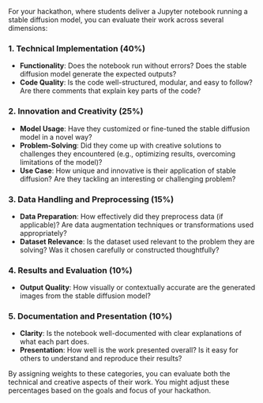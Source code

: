 For your hackathon, where students deliver a Jupyter notebook running a stable diffusion model, you can evaluate their work across several dimensions:

### 1. **Technical Implementation (40%)**
   - **Functionality**: Does the notebook run without errors? Does the stable diffusion model generate the expected outputs?
   - **Code Quality**: Is the code well-structured, modular, and easy to follow? Are there comments that explain key parts of the code?

### 2. **Innovation and Creativity (25%)**
   - **Model Usage**: Have they customized or fine-tuned the stable diffusion model in a novel way?
   - **Problem-Solving**: Did they come up with creative solutions to challenges they encountered (e.g., optimizing results, overcoming limitations of the model)?
   - **Use Case**: How unique and innovative is their application of stable diffusion? Are they tackling an interesting or challenging problem?

### 3. **Data Handling and Preprocessing (15%)**
   - **Data Preparation**: How effectively did they preprocess data (if applicable)? Are data augmentation techniques or transformations used appropriately?
   - **Dataset Relevance**: Is the dataset used relevant to the problem they are solving? Was it chosen carefully or constructed thoughtfully?

### 4. **Results and Evaluation (10%)**
   - **Output Quality**: How visually or contextually accurate are the generated images from the stable diffusion model?

### 5. **Documentation and Presentation (10%)**
   - **Clarity**: Is the notebook well-documented with clear explanations of what each part does.
   - **Presentation**: How well is the work presented overall? Is it easy for others to understand and reproduce their results?

By assigning weights to these categories, you can evaluate both the technical and creative aspects of their work. You might adjust these percentages based on the goals and focus of your hackathon.
